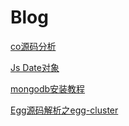 # Blog

[co源码分析](./co.md)

[Js Date对象](./date.md)

[mongodb安装教程](./mongodb-install.md)

[Egg源码解析之egg-cluster](./Egg源码解析之egg-cluster.md)